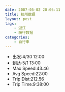 ```yaml
---
date: 2007-05-02 20:05:11
title: 杭州数据
layout: post
tags:
    - 浙江
    - 骑行数据
categories:
    - 自行車
---
```

* 出发:4/30 12:00
* 到达:5/1 13:00
* Max Speed:43.46
* Avg Speed:22:00
* Trip Dist:212.56
* Trip Time:9:38:00
